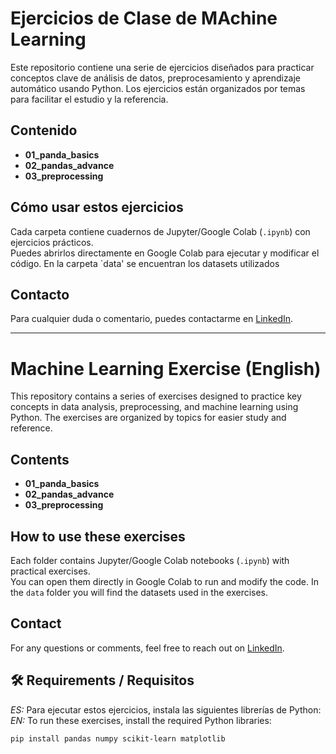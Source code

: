 # Ejercicios de Clase de MAchine Learning

Este repositorio contiene una serie de ejercicios diseñados para practicar conceptos clave de análisis de datos, preprocesamiento y aprendizaje automático usando Python.
Los ejercicios están organizados por temas para facilitar el estudio y la referencia.

## Contenido

- **01_panda_basics**  
- **02_pandas_advance**
- **03_preprocessing**
    
## Cómo usar estos ejercicios

Cada carpeta contiene cuadernos de Jupyter/Google Colab (`.ipynb`) con ejercicios prácticos.  
Puedes abrirlos directamente en Google Colab para ejecutar y modificar el código.
En la carpeta `data' se encuentran los datasets utilizados

## Contacto

Para cualquier duda o comentario, puedes contactarme en [LinkedIn](https://www.linkedin.com/in/valery-masi-598a02223/).

---

# Machine Learning Exercise (English)

This repository contains a series of exercises designed to practice key concepts in data analysis, preprocessing, and machine learning using Python.
The exercises are organized by topics for easier study and reference.

## Contents

- **01_panda_basics**  
- **02_pandas_advance**
- **03_preprocessing**

## How to use these exercises

Each folder contains Jupyter/Google Colab notebooks (`.ipynb`) with practical exercises.  
You can open them directly in Google Colab to run and modify the code.
In the `data` folder you will find the datasets used in the exercises.  

## Contact

For any questions or comments, feel free to reach out on [LinkedIn](https://www.linkedin.com/in/valery-masi-598a02223/).



## 🛠 Requirements / Requisitos
*ES:* Para ejecutar estos ejercicios, instala las siguientes librerías de Python:  
*EN:* To run these exercises, install the required Python libraries:  
```bash
pip install pandas numpy scikit-learn matplotlib 
